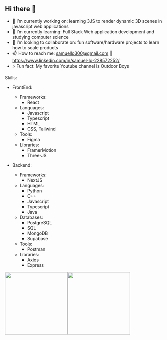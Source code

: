 ## Hi there 👋 
- 🔭 I’m currently working on: learning 3JS to render dynamic 3D scenes in javascript web applications
- 🌱 I’m currently learning: Full Stack Web application development and studying computer science
- 👯 I’m looking to collaborate on: fun software/hardware projects to learn how to scale products
- 📫 How to reach me: samuello300@gmail.com || https://www.linkedin.com/in/samuel-lo-228572252/
- ⚡ Fun fact: My favorite Youtube channel is Outdoor Boys

Skills: 
 - FrontEnd: 
     - Frameworks:
       - React
     - Languages:
       - Javascript
       - Typescript
       - HTML
       - CSS, Tailwind
     - Tools:
       - Figma
     - Libraries:
        - FramerMotion
        - Three-JS
          
 - Backend:
     - Frameworks:
       - NextJS
     - Languages:
       - Python
       - C++
       - Javascript
       - Typescript
       - Java
     - Databases:
       - PostgreSQL
       - SQL
       - MongoDB
       - Supabase
     - Tools:
       - Postman 
     - Libraries:
       - Axios
       - Express



<img height="200" src="https://github-readme-stats.vercel.app/api/top-langs/?username=SamuelLo1"/><img  height="200" src="https://github-readme-stats.vercel.app/api?username=SamuelLo1&show_icons=true&rank_icon=github"/>



<!--
**SamuelLo1/SamuelLo1** is a ✨ _special_ ✨ repository because its `README.md` (this file) appears on your GitHub profile.

Here are some ideas to get you started:

- 🔭 I’m currently working on ...
- 🌱 I’m currently learning ...
- 👯 I’m looking to collaborate on ...
- 🤔 I’m looking for help with ...
- 💬 Ask me about ...
- 📫 How to reach me: ...
- 😄 Pronouns: ...
- ⚡ Fun fact: ...
-->
